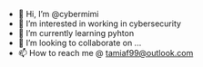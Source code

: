 - 👋 Hi, I’m @cybermimi
- 👀 I’m interested in working in cybersecurity
- 🌱 I’m currently learning pyhton
- 💞️ I’m looking to collaborate on ...
- 📫 How to reach me @ tamiaf99@outlook.com

<!---
cybermimi/cybermimi is a ✨ special ✨ repository because its `README.md` (this file) appears on your GitHub profile.
You can click the Preview link to take a look at your changes.
--->
